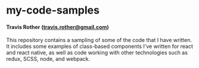 # my-code-samples
#### Travis Rother (travis.rother@gmail.com)

This repository contains a sampling of some of the code that I have written. It includes some examples of class-based components I've written for react and react native, as well as code working with other technologies such as redux, SCSS, node, and webpack.